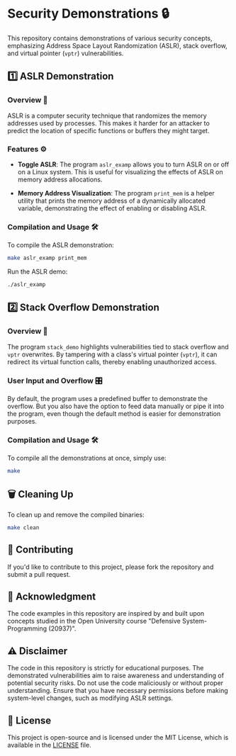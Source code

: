 # Security Demonstrations 🔒

This repository contains demonstrations of various security concepts, emphasizing Address Space Layout Randomization (ASLR), stack overflow, and virtual pointer (`vptr`) vulnerabilities.

## 1️⃣ ASLR Demonstration

### Overview 📝

ASLR is a computer security technique that randomizes the memory addresses used by processes. This makes it harder for an attacker to predict the location of specific functions or buffers they might target.

### Features ⚙️

- **Toggle ASLR**: The program `aslr_examp` allows you to turn ASLR on or off on a Linux system. This is useful for visualizing the effects of ASLR on memory address allocations.

- **Memory Address Visualization**: The program `print_mem` is a helper utility that prints the memory address of a dynamically allocated variable, demonstrating the effect of enabling or disabling ASLR.

### Compilation and Usage 🛠

To compile the ASLR demonstration:

```bash
make aslr_examp print_mem
```

Run the ASLR demo:

```bash
./aslr_examp
```

## 2️⃣ Stack Overflow Demonstration

### Overview 📝

The program `stack_demo` highlights vulnerabilities tied to stack overflow and `vptr` overwrites. By tampering with a class's virtual pointer (`vptr`), it can redirect its virtual function calls, thereby enabling unauthorized access.

### User Input and Overflow 🎛

By default, the program uses a predefined buffer to demonstrate the overflow. But you also have the option to feed data manually or pipe it into the program, even though the default method is easier for demonstration purposes.

### Compilation and Usage 🛠


To compile all the demonstrations at once, simply use:

```bash
make
```

## 🗑 Cleaning Up

To clean up and remove the compiled binaries:

```bash
make clean
```

## 🤝 Contributing

If you'd like to contribute to this project, please fork the repository and submit a pull request.

## 🙏 Acknowledgment

The code examples in this repository are inspired by and built upon concepts studied in the Open University course "Defensive System-Programming (20937)".

## ⚠️ Disclaimer

The code in this repository is strictly for educational purposes. The demonstrated vulnerabilities aim to raise awareness and understanding of potential security risks. Do not use the code maliciously or without proper understanding. Ensure that you have necessary permissions before making system-level changes, such as modifying ASLR settings.

## 📜 License

This project is open-source and is licensed under the MIT License, which is available in the [LICENSE](LICENSE) file.
